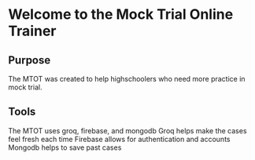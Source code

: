 # Welcome to the Mock Trial Online Trainer

## Purpose
The MTOT was created to help highschoolers who need more practice in mock trial.

## Tools
The MTOT uses groq, firebase, and mongodb
Groq helps make the cases feel fresh each time
Firebase allows for authentication and accounts
Mongodb helps to save past cases